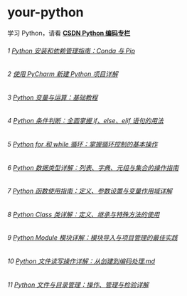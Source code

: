# your-python
学习 Python，请看 **[CSDN Python 编码专栏](https://blog.csdn.net/u014394049/category_12778339.html)**

###### 1 [Python 安装和依赖管理指南：Conda 与 Pip](https://blog.csdn.net/u014394049/article/details/141992786)

###### 2 [使用 PyCharm 新建 Python 项目详解](https://blog.csdn.net/u014394049/article/details/142092013)

###### 3 [Python 变量与运算：基础教程](https://blog.csdn.net/u014394049/article/details/142093973)

###### 4 [Python 条件判断：全面掌握 if、else、elif 语句的用法](https://blog.csdn.net/u014394049/article/details/142130650)

###### 5 [Python for 和 while 循环：掌握循环控制的基本操作](https://blog.csdn.net/u014394049/article/details/142132425)

###### 6 [Python 数据类型详解：列表、字典、元组与集合的操作指南](https://blog.csdn.net/u014394049/article/details/142167052)

###### 7 [Python 函数使用指南：定义、参数设置与变量作用域详解](https://blog.csdn.net/u014394049/article/details/142168924)

###### 8 [Python Class 类详解：定义、继承与特殊方法的使用](https://blog.csdn.net/u014394049/article/details/142202508)

###### 9 [Python Module 模块详解：模块导入与项目管理的最佳实践](https://blog.csdn.net/u014394049/article/details/142211375)

###### 10 [Python 文件读写操作详解：从创建到编码处理.md](https://blog.csdn.net/u014394049/article/details/142252859)

###### 11 [Python 文件与目录管理：操作、管理与检验详解](https://blog.csdn.net/u014394049/article/details/142253705)